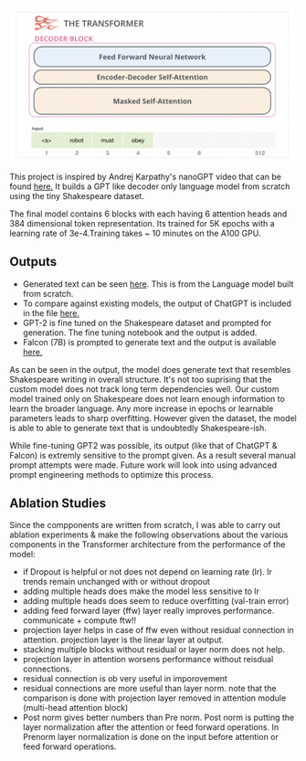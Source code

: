 ![Image taken from Jay Alammar's GPT-2 video](./decoder_image.png?raw=true "Decoder Diagram from Jay Alammar's GPT-2 blog")

This project is inspired by Andrej Karpathy's nanoGPT video that can be found [here.](https://www.youtube.com/watch?v=kCc8FmEb1nY)
It builds a GPT like decoder only language model from scratch using the tiny Shakespeare dataset.  

The final model contains 6 blocks with each having 6 attention heads and 384 dimensional token representation. Its trained for 5K epochs with a learning rate of 3e-4.Training takes ~ 10 minutes on the A100 GPU.  
## Outputs
 -  Generated text can be seen [here](https://github.com/ldr7/language_model_from_scratch/blob/main/nanoGPT/output.txt). This is from the Language model built from scratch.
 - To compare against existing models, the output of ChatGPT is included in the file [here.](https://github.com/ldr7/language_model_from_scratch/blob/main/nanoGPT/chatgpt_output.txt)
 - GPT-2 is fine tuned on the Shakespeare dataset and prompted for generation. The fine tuning notebook and the output is added.
 - Falcon (7B) is prompted to generate text and the output is available [here.](https://github.com/ldr7/language_model_from_scratch/blob/main/nanoGPT/falcon7b_output.txt)

As can be seen in the output, the model does generate text that resembles Shakespeare writing in overall structure. It's not too suprising that the custom model does not track long term dependencies well. Our custom model trained only on Shakespeare does not learn enough information to learn the broader language. Any more increase in epochs or learnable parameters leads to sharp overfitting. However given the dataset, the model is able to able to generate text that is undoubtedly Shakespeare-ish.

While fine-tuning GPT2 was possible, its output (like that of ChatGPT & Falcon) is extremly sensitive to the prompt given. As a result several manual prompt attempts were made. Future work will look into using advanced prompt engineering methods to optimize this process.

## Ablation Studies  
Since the compponents are written from scratch, I was able to carry out ablation experiments & make the following observations about the various components in the Transformer architecture from the performance of the model:
- if Dropout is helpful or not does not depend on learning rate (lr). lr trends remain unchanged with or without dropout
- adding multiple heads does make the model less sensitive to lr
- adding multiple heads does seem to reduce overfitting (val-train error)
- adding feed forward layer (ffw) layer really improves performance. communicate + compute ftw!!
- projection layer helps in case of ffw even without residual connection in attention. projection layer is the linear layer at output.
- stacking multiple blocks without residual or layer norm does not help.
- projection layer in attention worsens performance without reisdual connections.
- residual connection is ob very useful in imporovement
- residual connections are more useful than layer norm. note that the comparison is done with projection layer removed in attention module (multi-head attention block)
- Post norm gives better numbers than Pre norm. Post norm is putting the layer normalization after the attention or feed forward operations. In Prenorm layer normalization is done on the input before attention or feed forward operations.
